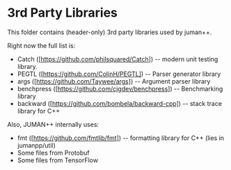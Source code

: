 # 3rd Party Libraries

This folder contains (header-only) 3rd party libraries used by juman++.

Right now the full list is:

* Catch ([https://github.com/philsquared/Catch]) -- modern unit testing library.
* PEGTL ([https://github.com/ColinH/PEGTL]) -- Parser generator library
* args ([https://github.com/Taywee/args]) -- Argument parser library
* benchpress ([https://github.com/cjgdev/benchpress]) -- Benchmarking library
* backward ([https://github.com/bombela/backward-cpp]) -- stack trace library for C++

Also, JUMAN++ internally uses:

* fmt ([https://github.com/fmtlib/fmt]) -- formatting library for C++ (lies in jumanpp/util)
* Some files from Protobuf
* Some files from TensorFlow